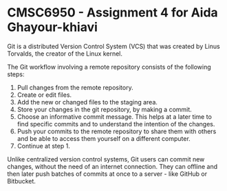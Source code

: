 # CMSC6950 - Assignment 4 for Aida Ghayour-khiavi

Git is a distributed Version Control System (VCS) that was created by
Linus Torvalds, the creator of the Linux kernel.

The Git workflow involving a remote repository consists of the following 
steps:
1. Pull changes from the remote repository.
2. Create or edit files.
3. Add the new or changed files to the staging area.
4. Store your changes in the git repository, by making a commit.
5. Choose an informative commit message. This helps at a later time to 
find
specific commits and to understand the intention of the changes.
6. Push your commits to the remote repository to share them with others
and be able to access them yourself on a different computer.
7. Continue at step 1.

Unlike centralized version control systems, Git users can commit new 
changes,
without the need of an internet connection. They can offline and then 
later
push batches of commits at once to a server - like GitHub or Bitbucket.
